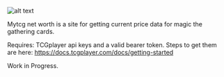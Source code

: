 ![alt text](https://image.ibb.co/kUSyM7/mtcgnwscreenshot.png)

Mytcg net worth is a site for getting current price data for magic the gathering cards. 

Requires: TCGplayer api keys and a valid bearer token. 
Steps to get them are here: https://docs.tcgplayer.com/docs/getting-started

Work in Progress. 
